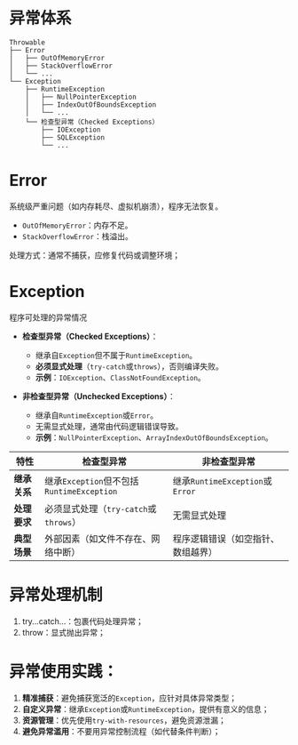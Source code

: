 
# 异常体系

```
Throwable
├── Error
│   ├── OutOfMemoryError
│   ├── StackOverflowError
│   └── ...
└── Exception
    ├── RuntimeException
    │   ├── NullPointerException
    │   ├── IndexOutOfBoundsException
    │   └── ...
    └── 检查型异常（Checked Exceptions）
        ├── IOException
        ├── SQLException
        └── ...
```

# Error

系统级严重问题（如内存耗尽、虚拟机崩溃），程序无法恢复。
- `OutOfMemoryError`：内存不足。
- `StackOverflowError`：栈溢出。

处理方式：通常不捕获，应修复代码或调整环境；

# Exception

程序可处理的异常情况
- **检查型异常（Checked Exceptions）**：
    - 继承自`Exception`但不属于`RuntimeException`。
    - **必须显式处理**（`try-catch`或`throws`），否则编译失败。
    - **示例**：`IOException`、`ClassNotFoundException`。
        
- **非检查型异常（Unchecked Exceptions）**：
    - 继承自`RuntimeException`或`Error`。
    - 无需显式处理，通常由代码逻辑错误导致。
    - **示例**：`NullPointerException`、`ArrayIndexOutOfBoundsException`。

|**特性**|**检查型异常**|**非检查型异常**|
|---|---|---|
|**继承关系**|继承`Exception`但不包括`RuntimeException`|继承`RuntimeException`或`Error`|
|**处理要求**|必须显式处理（`try-catch`或`throws`）|无需显式处理|
|**典型场景**|外部因素（如文件不存在、网络中断）|程序逻辑错误（如空指针、数组越界）|

# 异常处理机制

1. try...catch...：包裹代码处理异常；
2. throw：显式抛出异常；

# 异常使用实践：

1. **精准捕获**：避免捕获宽泛的`Exception`，应针对具体异常类型；
2. **自定义异常**：继承`Exception`或`RuntimeException`，提供有意义的信息；
3. **资源管理**：优先使用`try-with-resources`，避免资源泄漏；
4. **避免异常滥用**：不要用异常控制流程（如代替条件判断）；


